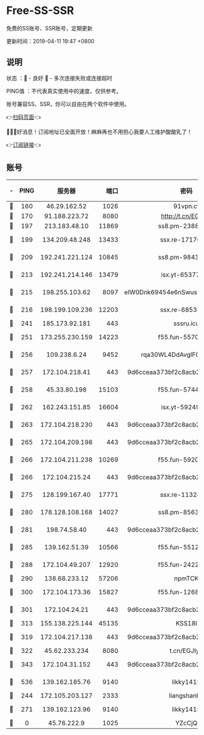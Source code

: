 # Free-SS-SSR

免费的SS账号、SSR账号，定期更新

更新时间：2019-04-11 19:47 +0800

## 说明

状态     ：🙂 - 良好 🙁 - 多次连接失败或连接超时

PING值   ：不代表真实使用中的速度，仅供参考。

账号兼容SS、SSR，你可以自由在两个软件中使用。

👉[扫码页面](https://liesauer.github.io/Free-SS-SSR/)👈

🎉🎉🎉好消息！订阅地址已全面开放！麻麻再也不用担心我要人工维护酸酸乳了！

👉[订阅链接](https://www.liesauer.net/yogurt/subscribe?ACCESS_TOKEN=DAYxR3mMaZAsaqUb)👈

## 账号

|-|PING|服务器|端口|密码|加密方式|区域|
|:----:|:----:|:-----:|-----:|:----:|:----:|:----:|
|🙂|160|46.29.162.52|1026|91vpn.cf|rc4-md5|RU|
|🙂|170|91.188.223.72|8080|http://t.cn/EGJIyrl|rc4-md5|RU|
|🙂|197|213.183.48.10|11869|ss8.pm-23880741|rc4-md5|RU|
|🙂|199|134.209.48.248|13433|ssx.re-17176856|aes-256-cfb|US|
|🙂|209|192.241.221.124|10845|ss8.pm-98432819|aes-256-cfb|US|
|🙂|213|192.241.214.146|13479|isx.yt-65377565|aes-256-cfb|US|
|🙂|215|198.255.103.62|8097|eIW0Dnk69454e6nSwuspv9DmS201tQ0D|aes-256-cfb|US|
|🙂|216|198.199.109.236|12203|ssx.re-68533755|aes-256-cfb|US|
|🙂|241|185.173.92.181|443|sssru.icu|rc4-md5|RU|
|🙂|251|173.255.230.159|14223|f55.fun-55707067|aes-256-cfb|US|
|🙂|256|109.238.6.24|9452|rqa30WL4DdAvgIFG6Fs3znzTa|aes-256-cfb|FR|
|🙂|257|172.104.218.41|443|9d6cceaa373bf2c8acb22e60b6a58be6|aes-256-cfb|US|
|🙂|258|45.33.80.198|15103|f55.fun-57444781|aes-256-cfb|US|
|🙂|262|162.243.151.85|16604|isx.yt-59249698|aes-256-cfb|US|
|🙂|263|172.104.218.230|443|9d6cceaa373bf2c8acb22e60b6a58be6|aes-256-cfb|US|
|🙂|265|172.104.209.198|443|9d6cceaa373bf2c8acb22e60b6a58be6|aes-256-cfb|US|
|🙂|266|172.104.211.238|10269|f55.fun-59209585|aes-256-cfb|US|
|🙂|266|172.104.215.24|443|9d6cceaa373bf2c8acb22e60b6a58be6|aes-256-cfb|US|
|🙂|275|128.199.167.40|17771|ssx.re-11324880|aes-256-cfb|SG|
|🙂|280|178.128.108.168|14027|ss8.pm-85636166|aes-256-cfb|SG|
|🙂|281|198.74.58.40|443|9d6cceaa373bf2c8acb22e60b6a58be6|aes-256-cfb|US|
|🙂|285|139.162.51.39|10566|f55.fun-55124662|aes-256-cfb|SG|
|🙂|288|172.104.49.207|12920|f55.fun-24228907|aes-256-cfb|SG|
|🙂|290|138.68.233.12|57206|npmTCK|rc4-md5|US|
|🙂|300|172.104.173.36|15827|f55.fun-12684352|aes-256-cfb|SG|
|🙂|301|172.104.24.21|443|9d6cceaa373bf2c8acb22e60b6a58be6|aes-256-cfb|US|
|🙂|313|155.138.225.144|45135|KSS18l|rc4-md5|US|
|🙂|319|172.104.217.138|443|9d6cceaa373bf2c8acb22e60b6a58be6|aes-256-cfb|US|
|🙂|322|45.62.233.234|8080|t.cn/EGJIyrl|rc4-md5|CA|
|🙂|343|172.104.31.152|443|9d6cceaa373bf2c8acb22e60b6a58be6|aes-256-cfb|US|
|🙂|536|139.162.185.76|9140|likky1415|aes-256-cfb|DE|
|🙂|244|172.105.203.127|2333|liangshanbo|chacha20|JP|
|🙂|271|139.162.123.96|9140|likky1415|aes-256-cfb|JP|
|🙁|0|45.76.222.9|1025|YZcCjQ|rc4-md5|JP|
